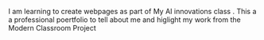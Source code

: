 I am learning to create webpages as part of My AI innovations class . This a a professional poertfolio to tell about me and higlight my work from the Modern Classroom Project
